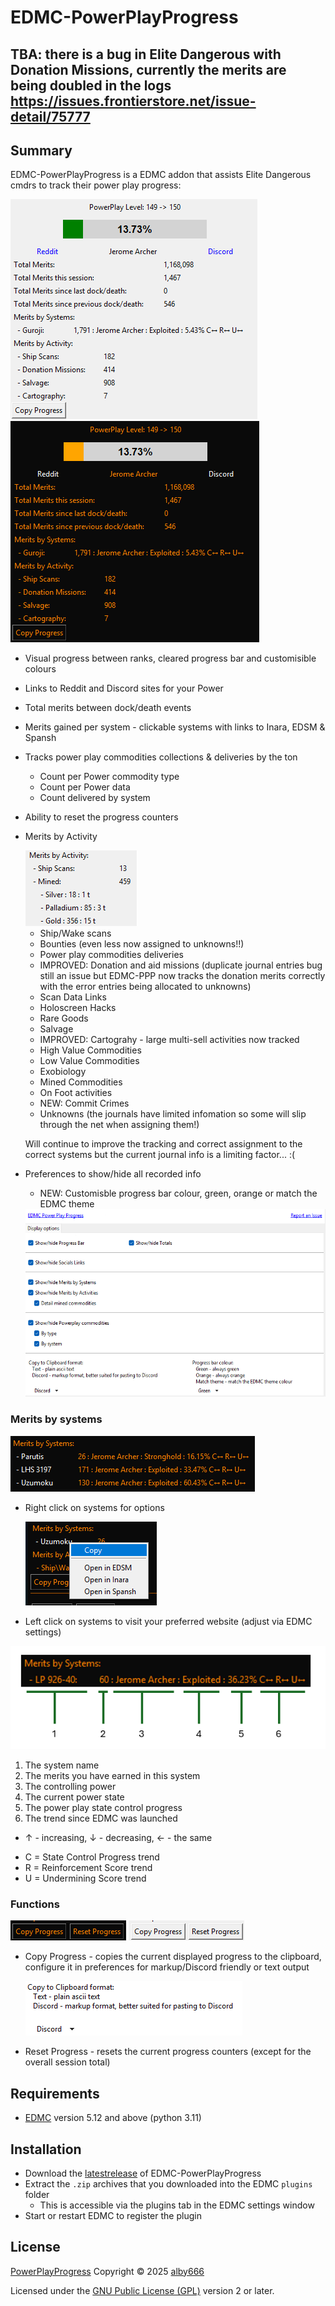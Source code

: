 # EDMC-PowerPlayProgress

## TBA: there is a bug in Elite Dangerous with Donation Missions, currently the merits are being doubled in the logs https://issues.frontierstore.net/issue-detail/75777

## Summary

EDMC-PowerPlayProgress is a EDMC addon that assists Elite Dangerous cmdrs to track their power play progress:

<img src="screen_shot.png"> <img src="screen_shot_dark.png">

* Visual progress between ranks, cleared progress bar and customisible colours
* Links to Reddit and Discord sites for your Power
* Total merits between dock/death events 
* Merits gained per system - clickable systems with links to Inara, EDSM & Spansh
* Tracks power play commodities collections & deliveries by the ton 
  * Count per Power commodity type
  * Count per Power data
  * Count delivered by system
* Ability to reset the progress counters
* Merits by Activity

    <img src="screen_shot_by_activities.png">

  * Ship/Wake scans
  * Bounties (even less now assigned to unknowns!!)
  * Power play commodities deliveries
  * IMPROVED: Donation and aid missions (duplicate journal entries bug still an issue but EDMC-PPP now tracks the donation merits correctly with the error entries being allocated to unknowns)
  * Scan Data Links
  * Holoscreen Hacks
  * Rare Goods
  * Salvage
  * IMPROVED: Cartograhy - large multi-sell activities now tracked
  * High Value Commodities
  * Low Value Commodities
  * Exobiology
  * Mined Commodities
  * On Foot activities
  * NEW: Commit Crimes
  * Unknowns (the journals have limited infomation so some will slip through the net when assigning them!)

  Will continue to improve the tracking and correct assignment to the correct systems but the current journal info is a limiting factor... :(

* Preferences to show/hide all recorded info
  * NEW: Customisble progress bar colour, green, orange or match the EDMC theme

  <img src="screen_shot_preferences.png" width="500" height="300">

### Merits by systems
  <img src="screen_shot_by_systems.png">

  * Right click on systems for options
  
    <img src="screen_shot_systems_menu_dark.png">

  * Left click on systems to visit your preferred website (adjust via EDMC settings) 

  <img src="merits_menu_help.png">

1. The system name
2. The merits you have earned in this system
3. The controlling power
4. The current power state
5. The power play state control progress
6. The trend since EDMC was launched
  - ↑ - increasing, ↓ - decreasing, ← - the same
  * C = State Control Progress trend
  * R = Reinforcement Score trend
  * U = Undermining Score trend

### Functions

<img src="screen_shot_buttons_dark.png"> <img src="screen_shot_buttons_light.png">

* Copy Progress - copies the current displayed progress to the clipboard, configure it in preferences for markup/Discord friendly or text output

  <img src="screen_shot_clipboard_prefs.png">

* Reset Progress - resets the current progress counters (except for the overall session total)

## Requirements
* [EDMC] version 5.12 and above (python 3.11)

## Installation

* Download the [latestrelease] of EDMC-PowerPlayProgress
* Extract the `.zip` archives that you downloaded into the EDMC `plugins` folder
  * This is accessible via the plugins tab in the EDMC settings window
* Start or restart EDMC to register the plugin

## License

[PowerPlayProgress] Copyright © 2025 [alby666]

Licensed under the [GNU Public License (GPL)][GPLv2] version 2 or later.

[EDMC]: https://github.com/EDCD/EDMarketConnector/wiki
[PowerPlayProgress]: https://github.com/alby666/EDMC-PowerPlayProgress
[latestrelease]: https://github.com/alby666/EDMC-PowerPlayProgress/releases/latest
[GPLv2]: http://www.gnu.org/licenses/gpl-2.0.html
[alby666]: https://github.com/alby666

